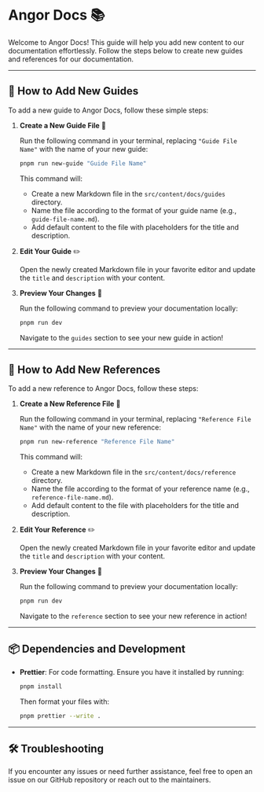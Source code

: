 # Angor Docs 📚

Welcome to Angor Docs! This guide will help you add new content to our documentation effortlessly. Follow the steps below to create new guides and references for our documentation.

---

## 📘 How to Add New Guides

To add a new guide to Angor Docs, follow these simple steps:

1. **Create a New Guide File** 📝

   Run the following command in your terminal, replacing `"Guide File Name"` with the name of your new guide:

   ```bash
   pnpm run new-guide "Guide File Name"
   ```

   This command will:
   - Create a new Markdown file in the `src/content/docs/guides` directory.
   - Name the file according to the format of your guide name (e.g., `guide-file-name.md`).
   - Add default content to the file with placeholders for the title and description.

2. **Edit Your Guide** ✏️

   Open the newly created Markdown file in your favorite editor and update the `title` and `description` with your content.

3. **Preview Your Changes** 👀

   Run the following command to preview your documentation locally:

   ```bash
   pnpm run dev
   ```

   Navigate to the `guides` section to see your new guide in action!

---

## 📑 How to Add New References

To add a new reference to Angor Docs, follow these steps:

1. **Create a New Reference File** 📝

   Run the following command in your terminal, replacing `"Reference File Name"` with the name of your new reference:

   ```bash
   pnpm run new-reference "Reference File Name"
   ```

   This command will:
   - Create a new Markdown file in the `src/content/docs/reference` directory.
   - Name the file according to the format of your reference name (e.g., `reference-file-name.md`).
   - Add default content to the file with placeholders for the title and description.

2. **Edit Your Reference** ✏️

   Open the newly created Markdown file in your favorite editor and update the `title` and `description` with your content.

3. **Preview Your Changes** 👀

   Run the following command to preview your documentation locally:

   ```bash
   pnpm run dev
   ```

   Navigate to the `reference` section to see your new reference in action!

---

## 📦 Dependencies and Development

- **Prettier**: For code formatting. Ensure you have it installed by running:

  ```bash
  pnpm install
  ```

  Then format your files with:

  ```bash
  pnpm prettier --write .
  ```

---

## 🛠️ Troubleshooting

If you encounter any issues or need further assistance, feel free to open an issue on our GitHub repository or reach out to the maintainers.